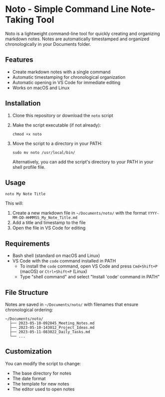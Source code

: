 # Noto - Simple Command Line Note-Taking Tool

Noto is a lightweight command-line tool for quickly creating and organizing markdown notes. Notes are automatically timestamped and organized chronologically in your Documents folder.

## Features

- Create markdown notes with a single command
- Automatic timestamping for chronological organization
- Automatic opening in VS Code for immediate editing
- Works on macOS and Linux

## Installation

1. Clone this repository or download the `noto` script
2. Make the script executable (if not already):
   ```
   chmod +x noto
   ```
3. Move the script to a directory in your PATH:
   ```
   sudo mv noto /usr/local/bin/
   ```
   
   Alternatively, you can add the script's directory to your PATH in your shell profile file.

## Usage

```
noto My Note Title
```

This will:
1. Create a new markdown file in `~/Documents/noto/` with the format `YYYY-MM-DD-HHMMSS_My_Note_Title.md`
2. Add a title and timestamp to the file
3. Open the file in VS Code for editing

## Requirements

- Bash shell (standard on macOS and Linux)
- VS Code with the `code` command installed in PATH
  - To install the `code` command, open VS Code and press `Cmd+Shift+P` (macOS) or `Ctrl+Shift+P` (Linux)
  - Type "shell command" and select "Install 'code' command in PATH"

## File Structure

Notes are saved in `~/Documents/noto/` with filenames that ensure chronological ordering:

```
~/Documents/noto/
  ├── 2023-05-10-092045_Meeting_Notes.md
  ├── 2023-05-10-143012_Project_Ideas.md
  ├── 2023-05-11-083022_Daily_Tasks.md
  └── ...
```

## Customization

You can modify the script to change:
- The base directory for notes
- The date format
- The template for new notes
- The editor used to open notes 